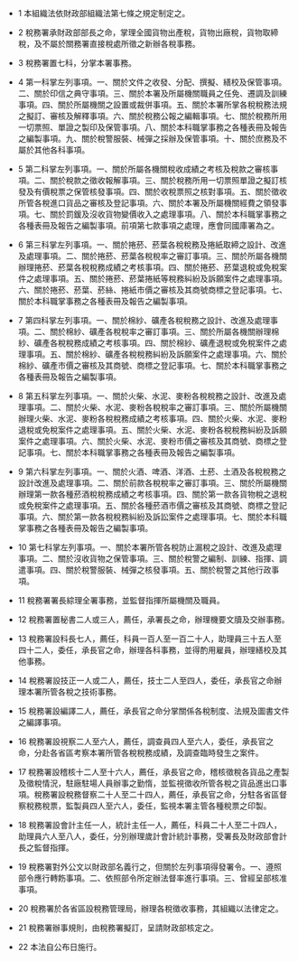* 1 本組織法依財政部組織法第七條之規定制定之。

* 2 稅務署承財政部部長之命，掌理全國貨物出產稅，貨物出廠稅，貨物取締稅，及不屬於關務署直接稅處所徵之新辦各稅事務。

* 3 稅務署置七科，分掌本署事務。

* 4 第一科掌左列事項。一、關於文件之收發、分配、撰擬、繕校及保管事項。二、關於印信之典守事項。三、關於本署及所屬機關職員之任免、遷調及訓練事項。四、關於所屬機關之設置或裁併事項。五、關於本署所掌各稅稅務法規之擬訂、審核及解釋事項。六、關於稅務公報之編輯事項。七、關於稅務所用一切票照、單證之製印及保管事項。八、關於本科職掌事務之各種表冊及報告之編製事項。九、關於稅警服裝、械彈之採辦及保管事項。十、關於庶務及不屬於其他各科事項。

* 5 第二科掌左列事項。一、關於所屬各機關稅收成績之考核及稅款之審核事項。二、關於稅款之徵收報解事項。三、關於稅務所用一切票照單證之擬訂核發及有價稅票之保管核發事項。四、關於收稅票照之核對事項。五、關於徵收所管各稅進口貨品之審核及登記事項。六、關於本署及所屬機關經費之領發事項。七、關於罰鍰及沒收貨物變價收入之處理事項。八、關於本科職掌事務之各種表冊及報告之編製事項。前項第七款事項之處理，應會同國庫署為之。

* 6 第三科掌左列事項。一、關於捲菸、菸葉各稅稅務及捲紙取締之設計、改進及處理事項。二、關於捲菸、菸葉各稅稅率之審訂事項。三、關於所屬各機關辦理捲菸、菸葉各稅稅務成績之考核事項。四、關於捲菸、菸葉退稅或免稅案件之處理事項。五、關於捲菸、菸葉捲紙等稅務糾紛及訴願案件之處理事項。六、關於捲菸、菸葉、菸絲、捲紙市價之審核及其商號商標之登記事項。七、關於本科職掌事務之各種表冊及報告之編製事項。

* 7 第四科掌左列事項。一、關於棉紗、礦產各稅稅務之設計、改進及處理事項。二、關於棉紗、礦產各稅稅率之審訂事項。三、關於所屬各機關辦理棉紗、礦產各稅稅務成績之考核事項。四、關於棉紗、礦產退稅或免稅案件之處理事項。五、關於棉紗、礦產各稅稅務糾紛及訴願案件之處理事項。六、關於棉紗、礦產市價之審核及其商號、商標之登記事項。七、關於本科職掌事務之各種表冊及報告之編製事項。

* 8 第五科掌左列事項。一、關於火柴、水泥、麥粉各稅稅務之設計、改進及處理事項。二、關於火柴、水泥、麥粉各稅稅率之審訂事項。三、關於所屬機關辦理火柴、水泥、麥粉各稅稅務成績之考核事項。四、關於火柴、水泥、麥粉退稅或免稅案件之處理事項。五、關於火柴、水泥、麥粉各稅稅務糾紛及訴願案件之處理事項。六、關於火柴、水泥、麥粉市價之審核及其商號、商標之登記事項。七、關於本科職掌事務之各種表冊及報告之編製事項。

* 9 第六科掌左列事項。一、關於火酒、啤酒、洋酒、土菸、土酒及各稅稅務之設計改進及處理事項。二、關於前款各稅稅率之審訂事項。三、關於所屬機關辦理第一款各種菸酒稅稅務成績之考核事項。四、關於第一款各貨物稅之退稅或免稅案件之處理事項。五、關於各種菸酒市價之審核及其商號、商標之登記事項。六、關於第一款各稅稅務糾紛及訴訟案件之處理事項。七、關於本科職掌事務之各種表冊及報告之編製事項。

* 10 第七科掌左列事項。一、關於本署所管各稅防止漏稅之設計、改進及處理事項。二、關於沒收貨物之保管事項。三、關於稅警之編制、訓練、指揮、調遣事項。四、關於稅警服裝、械彈之核發事項。五、關於稅警之其他行政事項。

* 11 稅務署署長綜理全署事務，並監督指揮所屬機關及職員。

* 12 稅務署置秘書二人或三人，薦任，承署長之命，辦理機要文牘及交辦事務。

* 13 稅務署設科長七人，薦任，科員一百人至一百二十人，助理員三十五人至四十二人，委任，承長官之命，辦理各科事務，並得酌用雇員，辦理繕校及其他事務。

* 14 稅務署設技正一人或二人，薦任，技士二人至四人，委任，承長官之命辦理本署所管各稅之技術事務。

* 15 稅務署設編譯二人，薦任，承長官之命分掌關係各稅制度、法規及圖書文件之編譯事項。

* 16 稅務署設視察二人至六人，薦任，調查員四人至六人，委任，承長官之命，分赴各省區考察本署所管各稅稅務成績，及調查臨時發生之案件。

* 17 稅務署設稽核十二人至十六人，薦任，承長官之命，稽核徵稅各貨品之產製及徵稅情況，駐廠駐場人員辦事之勤惰，並監視徵收所管各稅之貨品進出口事項。稅務署設稅務督察二十人至二十四人，薦任，承長官之命，分駐各省區督察稅務稅票，監製員四人至六人，委任，監視本署主管各種稅票之印製。

* 18 稅務署設會計主任一人，統計主任一人，薦任，科員二十人至二十四人，助理員六人至八人，委任，分別辦理歲計會計統計事務，受署長及財政部會計長之監督指揮。

* 19 稅務署對外公文以財政部名義行之，但關於左列事項得發署令。一、遵照部令應行轉飭事項。二、依照部令所定辦法督率進行事項。三、曾經呈部核准事項。

* 20 稅務署於各省區設稅務管理局，辦理各稅徵收事務，其組織以法律定之。

* 21 稅務署辦事規則，由稅務署擬訂，呈請財政部核定之。

* 22 本法自公布日施行。

